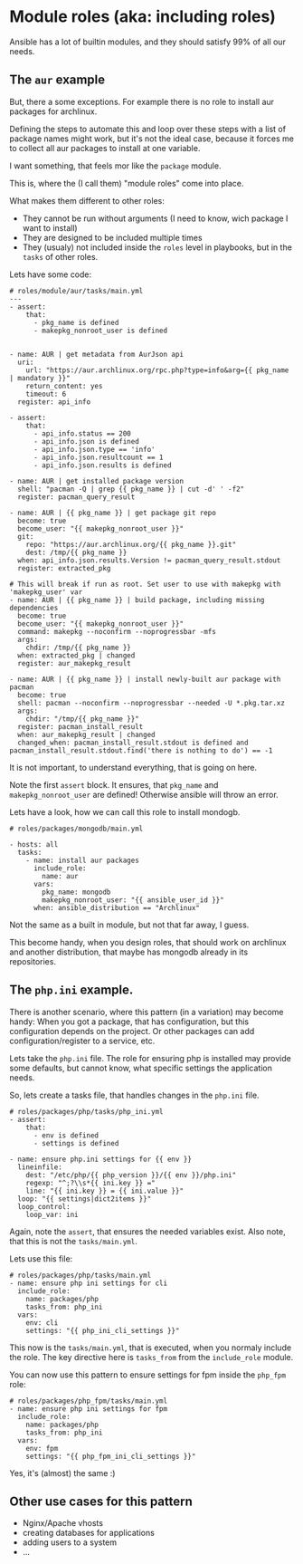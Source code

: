 # Module roles (aka: including roles)

Ansible has a lot of builtin modules, and they should satisfy 99% of all our needs.

## The `aur` example

But, there a some exceptions. For example there is no role to install aur packages for archlinux.

Defining the steps to automate this and loop over these steps with a list of package names might work,
but it's not the ideal case, because it forces me to collect all aur packages to install at one variable.

I want something, that feels mor like the `package` module.

This is, where the (I call them) "module roles" come into place.

What makes them different to other roles:

- They cannot be run without arguments (I need to know, wich package I want to install)
- They are designed to be included multiple times
- They (usualy) not included inside the `roles` level in playbooks, but in the `tasks` of other roles.

Lets have some code:

```
# roles/module/aur/tasks/main.yml
---
- assert:
    that:
      - pkg_name is defined
      - makepkg_nonroot_user is defined


- name: AUR | get metadata from AurJson api
  uri:
    url: "https://aur.archlinux.org/rpc.php?type=info&arg={{ pkg_name | mandatory }}"
    return_content: yes
    timeout: 6
  register: api_info

- assert:
    that:
      - api_info.status == 200
      - api_info.json is defined
      - api_info.json.type == 'info'
      - api_info.json.resultcount == 1
      - api_info.json.results is defined

- name: AUR | get installed package version
  shell: "pacman -Q | grep {{ pkg_name }} | cut -d' ' -f2"
  register: pacman_query_result

- name: AUR | {{ pkg_name }} | get package git repo
  become: true
  become_user: "{{ makepkg_nonroot_user }}"
  git:
    repo: "https://aur.archlinux.org/{{ pkg_name }}.git"
    dest: /tmp/{{ pkg_name }}
  when: api_info.json.results.Version != pacman_query_result.stdout
  register: extracted_pkg

# This will break if run as root. Set user to use with makepkg with 'makepkg_user' var
- name: AUR | {{ pkg_name }} | build package, including missing dependencies
  become: true
  become_user: "{{ makepkg_nonroot_user }}"
  command: makepkg --noconfirm --noprogressbar -mfs
  args:
    chdir: /tmp/{{ pkg_name }}
  when: extracted_pkg | changed
  register: aur_makepkg_result

- name: AUR | {{ pkg_name }} | install newly-built aur package with pacman
  become: true
  shell: pacman --noconfirm --noprogressbar --needed -U *.pkg.tar.xz
  args:
    chdir: "/tmp/{{ pkg_name }}"
  register: pacman_install_result
  when: aur_makepkg_result | changed
  changed_when: pacman_install_result.stdout is defined and pacman_install_result.stdout.find('there is nothing to do') == -1

```

It is not important, to understand everything, that is going on here.

Note the first `assert` block. It ensures, that `pkg_name` and `makepkg_nonroot_user` are defined! Otherwise ansible will throw an error.

Lets have a look, how we can call this role to install mondogb.

```
# roles/packages/mongodb/main.yml

- hosts: all
  tasks:
    - name: install aur packages
      include_role:
        name: aur
      vars:
        pkg_name: mongodb
        makepkg_nonroot_user: "{{ ansible_user_id }}"
      when: ansible_distribution == "Archlinux"

```

Not the same as a built in module, but not that far away, I guess.

This become handy, when you design roles, that should work on archlinux and another distribution, that maybe has mongodb already in its repositories.


## The `php.ini` example.

There is another scenario, where this pattern (in a variation) may become handy: When you got a package, that has configuration, but this configuration depends on the project.
Or other packages can add configuration/register to a service, etc.

Lets take the `php.ini` file. The role for ensuring php is installed may provide some defaults,
but cannot know, what specific settings the application needs.

So, lets create a tasks file, that handles changes in the `php.ini` file.

```
# roles/packages/php/tasks/php_ini.yml
- assert:
    that:
      - env is defined
      - settings is defined

- name: ensure php.ini settings for {{ env }}
  lineinfile:
    dest: "/etc/php/{{ php_version }}/{{ env }}/php.ini"
    regexp: "^;?\\s*{{ ini.key }} ="
    line: "{{ ini.key }} = {{ ini.value }}"
  loop: "{{ settings|dict2items }}"
  loop_control:
    loop_var: ini
```

Again, note the `assert`, that ensures the needed variables exist.
Also note, that this is not the `tasks/main.yml`.

Lets use this file:

```
# roles/packages/php/tasks/main.yml
- name: ensure php ini settings for cli
  include_role:
    name: packages/php
    tasks_from: php_ini
  vars:
    env: cli
    settings: "{{ php_ini_cli_settings }}"
```

This now is the `tasks/main.yml`, that is executed, when you normaly include the role.
The key directive here is `tasks_from` from the `include_role` module.

You can now use this pattern to ensure settings for fpm inside the `php_fpm` role:

```
# roles/packages/php_fpm/tasks/main.yml
- name: ensure php ini settings for fpm
  include_role:
    name: packages/php
    tasks_from: php_ini
  vars:
    env: fpm
    settings: "{{ php_fpm_ini_cli_settings }}"
```

Yes, it's (almost) the same :)


## Other use cases for this pattern

- Nginx/Apache vhosts
- creating databases for applications
- adding users to a system
- ...


